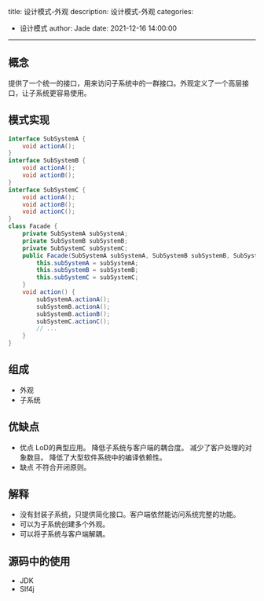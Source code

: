 title: 设计模式-外观
description: 设计模式-外观
categories:
  - 设计模式
author: Jade
date: 2021-12-16 14:00:00
---

## 概念
提供了一个统一的接口，用来访问子系统中的一群接口。外观定义了一个高层接口，让子系统更容易使用。

## 模式实现
```java
interface SubSystemA {
    void actionA();
}
interface SubSystemB {
    void actionA();
    void actionB();
}
interface SubSystemC {
    void actionA();
    void actionB();
    void actionC();
}
class Facade {
    private SubSystemA subSystemA;
    private SubSystemB subSystemB;
    private SubSystemC subSystemC;
    public Facade(SubSystemA subSystemA, SubSystemB subSystemB, SubSystemC subSystemC) {
        this.subSystemA = subSystemA;
        this.subSystemB = subSystemB;
        this.subSystemC = subSystemC;
    }
    void action() {
        subSystemA.actionA();
        subSystemB.actionA();
        subSystemB.actionB();
        subSystemC.actionC();
        // ...
    }
}
```

## 组成
- 外观
- 子系统

## 优缺点
- 优点
  LoD的典型应用。
  降低子系统与客户端的耦合度。
  减少了客户处理的对象数目。
  降低了大型软件系统中的编译依赖性。
- 缺点
  不符合开闭原则。

## 解释
- 没有封装子系统，只提供简化接口。客户端依然能访问系统完整的功能。
- 可以为子系统创建多个外观。
- 可以将子系统与客户端解耦。

## 源码中的使用
- JDK
- Slf4j
